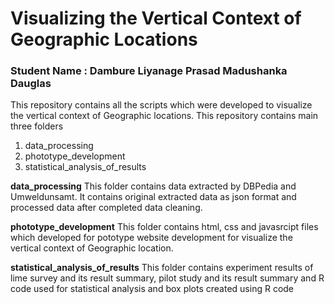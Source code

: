 # Visualizing the Vertical Context of Geographic Locations 
### Student Name : Dambure Liyanage Prasad Madushanka Dauglas

This repository contains all the scripts which were developed to visualize the vertical context of Geographic locations. This repository contains main three folders
1. data_processing 
2. phototype_development
3. statistical_analysis_of_results

**data_processing**
This folder contains data extracted by DBPedia and Umweldunsamt. It contains original extracted data as json format and processed data after 
completed data cleaning.

**phototype_development**
This folder contains html, css and javasrcipt files which developed for pototype website development for visualize the vertical context of Geographic location.

**statistical_analysis_of_results**
This folder contains experiment results of lime survey and its result summary, pilot study and its result summary and R code used for statistical analysis and box plots created using R code
